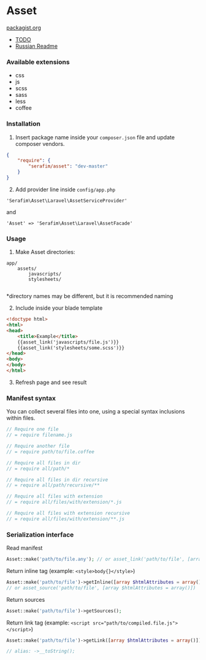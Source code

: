 Asset
=====
[packagist.org](https://packagist.org/packages/serafim/asset)


- [TODO](https://github.com/SerafimArts/Asset/wiki/TODO)
- [Russian Readme](https://github.com/SerafimArts/Asset/wiki/%5BRU%5D-README)

### Available extensions
 - css
 - js
 - scss
 - sass
 - less
 - coffee

### Installation
1) Insert package name inside your `composer.json` file and update composer vendors.
```json
{
    "require": {
        "serafim/asset": "dev-master"
    }
}
```

2) Add provider line inside `config/app.php`
```
'Serafim\Asset\Laravel\AssetServiceProvider'
```
and
```
'Asset' => 'Serafim\Asset\Laravel\AssetFacade'
```

### Usage
1) Make Asset directories:
```
app/
    assets/
        javascripts/
        stylesheets/
    
```
\*directory names may be different, but it is recommended naming

2) Include inside your blade template
```html
<!doctype html>
<html>
<head>
    <title>Example</title>
    {{asset_link('javascripts/file.js')}}
    {{asset_link('stylesheets/some.scss')}}
</head>
<body>
</body>
</html>
```

3) Refresh page and see result


### Manifest syntax
You can collect several files into one, using a special syntax inclusions within files.
```js
// Require one file
// = require filename.js

// Require another file
// = require path/to/file.coffee

// Require all files in dir
// = require all/path/*

// Require all files in dir recursive
// = require all/path/recursive/**

// Require all files with extension
// = require all/files/with/extension/*.js

// Require all files with extension recursive
// = require all/files/with/extension/**.js
```


### Serialization interface

Read manifest
```php
Asset::make('path/to/file.any'); // or asset_link('path/to/file', [array $htmlAttributes = array()])
```

Return inline tag (example: `<style>body{}</style>`)
```php
Asset::make('path/to/file')->getInline([array $htmlAttributes = array()]);
// or asset_source('path/to/file', [array $htmlAttributes = array()])
```

Return sources
```php
Asset::make('path/to/file')->getSources();
```

Return link tag (example: `<script src="path/to/compiled.file.js"></script>`)
```php
Asset::make('path/to/file')->getLink([array $htmlAttributes = array()]);

// alias: ->__toString();
```










